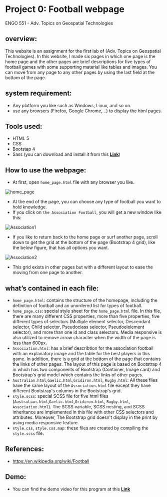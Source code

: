 # Project 0: Football webpage 

ENGO 551 - Adv. Topics on Geospatial Technologies

## overview: 
This website is an assignment for the first lab of (Adv. Topics on Geospatial Technologies). In this website, I made six pages in which one page is the home page and the other pages are brief descriptions for five types of football games with some supporting material like tables and images. You can move from any page to any other pages by using the last field at the bottom of the page. 

## system requirement:
- Any platform you like such as Windows, Linux, and so on. 
- use any browsers (Firefox, Google Chrome,...) to display the html pages. 

## Tools used:
- HTML 5
- CSS
- Bootstap 4 
- Sass (you can download and install it from this [**Link**](https://sass-lang.com/install))

## How to use the webpage: 
- At first, open `home_page.html` file with any browser you like. 

![home_page](https://user-images.githubusercontent.com/26576895/105578883-f52aeb00-5d8b-11eb-9a72-688f5a989a1a.JPG)

- At the end of the page, you can choose any type of football you want to hold knowledge. 
- If you click on `the Association Football`, you will get a new window like this:

![Association1](https://user-images.githubusercontent.com/26576895/105578959-69fe2500-5d8c-11eb-8111-8c6b2f1defcf.JPG)

- If you like to return back to the home page or surf another page, scroll down to get the grid at the bottom of the page (Bootstrap 4 grid), like the below figure, that has all options you want.

![Association2](https://user-images.githubusercontent.com/26576895/105579098-0f18fd80-5d8d-11eb-9f13-b2fc4a0242c7.JPG)

- This grid exists in other pages but with a different layout to ease the moving from one page to another. 



## what’s contained in each file:
- `home_page.html`: contains the structure of the homepage, including the definition of football and an unordered list for types of football. 
- `home_page.css`: special style sheet for the `home_page.html` file. In this file, there are many different CSS properties, more than five properties, five different types of selectors (Multiple element selector, Descendant selector, Child selector, Pseudoclass selector, Pseudoelelement selector), and more than one id and class selectors. Media responsive is also utilized to remove arrow character when the width of the page is less than 600px.
- `Association.html`: has a brief describtion for the association football with an explanatory image and the table for the best players in this game. In addition, there is a grid at the bottom of the page that contains the links of other pages. The layout of this page is based on Bootstrap 4 in which has two components of Bootstrap (Container, Image card) and Bootstrap's grid model which contains the links of other pages.
- `Australian.html`,`Gaelic.html`,`Gridiron.html`, `Rugby.html`: All these files have the same layout of the `Association.html` file except they have different Bootstrap's columns in the Bootstrap's grid.
- `style.scss`: special SCSS file for five html files (`Australian.html`,`Gaelic.html`,`Gridiron.html`, `Rugby.html`, `Association.html`). The SCSS variable, SCSS nesting, and SCSS inheritance are implemented in this file with other CSS selectors and attributes. Moreover, The Bootstrap grid doesn't display in the print by using media responsive feature.
- `style.css`, `style.css.map`: these files are created by compiling the `style.scss` file.

## References:
- https://en.wikipedia.org/wiki/Football
## Demo:
- You can find the demo video for this program at this [**Link**](https://www.youtube.com/watch?v=-icXDEC_xf0&feature=youtu.be&ab_channel=ahmedsayed)

